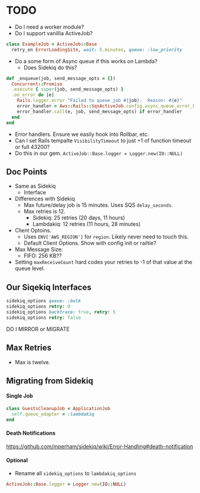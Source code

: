 
# TODO

* Do I need a worker module?
* Do I support vanillia ActiveJob?

```ruby
class ExampleJob < ActiveJob::Base
  retry_on ErrorLoadingSite, wait: 5.minutes, queue: :low_priority
```

* Do a some form of Async queue if this works on Lambda?
  - Does Sidekiq do this?

```ruby
def _enqueue(job, send_message_opts = {})
  Concurrent::Promise
  .execute { super(job, send_message_opts) }
  .on_error do |e|
    Rails.logger.error "Failed to queue job #{job}.  Reason: #{e}"
    error_handler = Aws::Rails::SqsActiveJob.config.async_queue_error_handler
    error_handler.call(e, job, send_message_opts) if error_handler
  end
end
```

* Error handlers. Ensure we easily hook into Rollbar, etc.
* Can I set Rails tempalte `VisibilityTimeout` to just +1 of function timeout or full 43200?
* Do this in our gem. `ActiveJob::Base.logger = Logger.new(IO::NULL)`

## Doc Points

* Same as Sidekiq
  - Interface
* Differences with Sidekiq
  - Max future/delay job is 15 minutes. Uses SQS `delay_seconds`.
  - Max retries is 12.
    * Sidekiq:    25 retries (20 days, 11 hours)
    * Lambdakiq:  12 retries (11 hours, 28 minutes)
* Client Optoins.
  - Uses `ENV['AWS_REGION']` for `region`. Likely never need to touch this.
  - Default Client Options. Show with config init or railtie?
* Max Message Size:
  - FIFO: 256 KB??
* Setting `maxReceiveCount` hard codes your retries to -1 of that value at the queue level.

## Our Siqekiq Interfaces

```ruby
sidekiq_options queue: :bulk
sidekiq_options retry: 0
sidekiq_options backtrace: true, retry: 5
sidekiq_options retry: false
```

DO I MIRROR or MIGRATE

## Max Retries

* Max is twelve.

## Migrating from Sidekiq


#### Single Job

```ruby
class GuestsCleanupJob < ApplicationJob
  self.queue_adapter = :lambdakiq
end
```

#### Death Notifications

https://github.com/mperham/sidekiq/wiki/Error-Handling#death-notification


#### Optional

* Rename all `sidekiq_options` to `lambdakiq_options`

```ruby
ActiveJob::Base.logger = Logger.new(IO::NULL)
```
